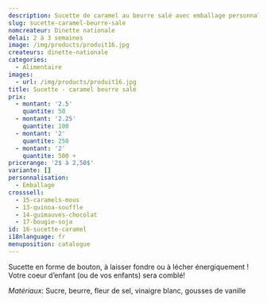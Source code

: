```yaml
---
description: Sucette de caramel au beurre salé avec emballage personnalisable
slug: sucette-caramel-beurre-sale
nomcreateur: Dinette nationale
delai: 2 à 3 semaines
image: /img/products/produit16.jpg
createurs: dinette-nationale
categories:
  - Alimentaire
images:
  - url: /img/products/produit16.jpg
title: Sucette - caramel beurre salé
prix:
  - montant: '2.5'
    quantite: 50
  - montant: '2.25'
    quantite: 100
  - montant: '2'
    quantite: 250
  - montant: '2'
    quantite: 500 +
pricerange: '2$ à 2,50$'
variante: []
personnalisation:
  - Emballage
crosssell:
  - 15-caramels-mous
  - 13-quinoa-souffle
  - 14-guimauves-chocolat
  - 17-bougie-soja
id: 16-sucette-caramel
i18nlanguage: fr
menuposition: catalogue
---
```

Sucette en forme de bouton, à laisser fondre ou à lécher énergiquement ! Votre coeur d’enfant (ou de vos enfants) sera comblé!

_Matériaux_: Sucre, beurre, fleur de sel, vinaigre blanc, gousses de vanille

